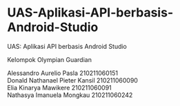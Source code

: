 # UAS-Aplikasi-API-berbasis-Android-Studio
UAS: Aplikasi API berbasis Android Studio


Kelompok Olympian Guardian

Alessandro Aurelio Pasla 210211060151  
Donald Nathanael Pieter Kansil 210211060090  
Elia Kinarya Mawikere 210211060091  
Nathasya Imanuela Mongkau 210211060242  
  
